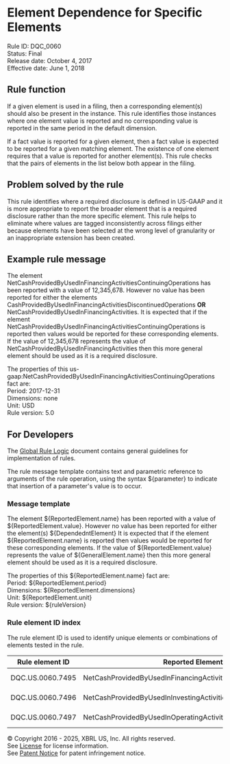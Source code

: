 # Element Dependence for Specific Elements
Rule ID: DQC_0060  
Status:  Final  
Release date: October 4, 2017  
Effective date: June 1, 2018  

## Rule function

If a given element is used in a filing, then a corresponding element(s) should also be present in the instance. This rule identifies those instances where one element value is reported and no corresponding value is reported in the same period in the default dimension.  

If a fact value is reported for a given element, then a fact value is expected to be reported for a given matching element. The existence of one element requires that a value is reported for another element(s). This rule checks that the pairs of elements in the list below both appear in the filing.  

## Problem solved by the rule

This rule identifies where a required disclosure is defined in US-GAAP and it is more appropriate to report the broader element that is a required disclosure rather than the more specific element. This rule helps to eliminate where values are tagged inconsistently across filings either because elements have been selected at the wrong level of granularity or an inappropriate extension has been created.  

## Example rule message

The element NetCashProvidedByUsedInFinancingActivitiesContinuingOperations has been reported with a value of 12,345,678\. However no value has been reported for either the elements CashProvidedByUsedInFinancingActivitiesDiscontinuedOperations **OR** NetCashProvidedByUsedInFinancingActivities. It is expected that if the element NetCashProvidedByUsedInFinancingActivitiesContinuingOperations is reported then values would be reported for these corresponding elements. If the value of 12,345,678 represents the value of NetCashProvidedByUsedInFinancingActivities then this more general element should be used as it is a required disclosure.  

The properties of this us-gaap:NetCashProvidedByUsedInFinancingActivitiesContinuingOperations fact are:  
Period: 2017-12-31  
Dimensions: none  
Unit: USD   
Rule version: 5.0

## For Developers

The [Global Rule Logic](https://xbrl.us/dqc_0001) document contains general guidelines for implementation of rules.  

The rule message template contains text and parametric reference to arguments of the rule operation, using the syntax ${parameter} to indicate that insertion of a parameter's value is to occur.  

### Message template

The element ${ReportedElement.name} has been reported with a value of ${ReportedElement.value}. However no value has been reported for either the element(s) ${DependedntElement} It is expected that if the element ${ReportedElement.name} is reported then values would be reported for these corresponding elements. If the value of ${ReportedElement.value} represents the value of ${GeneralElement.name} then this more general element should be used as it is a required disclosure.  

The properties of this ${ReportedElement.name} fact are:  
Period: ${ReportedElement.period}  
Dimensions: ${ReportedElement.dimensions}  
Unit: ${ReportedElement.unit}   
Rule version: ${ruleVersion}

### Rule element ID index

The rule element ID is used to identify unique elements or combinations of elements tested in the rule. 

| Rule element ID | Reported Element | Dependent Element(s) | General Element |
| --- | --- | --- | --- |
| DQC.US.0060.7495 | NetCashProvidedByUsedInFinancingActivitiesContinuingOperations | CashProvidedByUsedInFinancingActivitiesDiscontinuedOperations **AND** NetCashProvidedByUsedInFinancingActivities | NetCashProvidedByUsedInFinancingActivities |
| DQC.US.0060.7496 | NetCashProvidedByUsedInInvestingActivitiesContinuingOperations | CashProvidedByUsedInInvestingActivitiesDiscontinuedOperations **AND** NetCashProvidedByUsedInInvestingActivities | NetCashProvidedByUsedInInvestingActivities |
| DQC.US.0060.7497 | NetCashProvidedByUsedInOperatingActivitiesContinuingOperations | CashProvidedByUsedInOperatingActivitiesDiscontinuedOperations **AND** NetCashProvidedByUsedInOperatingActivities | NetCashProvidedByUsedInOperatingActivities |

© Copyright 2016 - 2025, XBRL US, Inc. All rights reserved.   
See [License](https://xbrl.us/dqc-license) for license information.  
See [Patent Notice](https://xbrl.us/dqc-patent) for patent infringement notice.  
